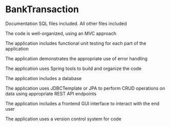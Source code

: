 # BankTransaction
Documentation
SQL files included. All other files included

The code is well-organized, using an MVC approach

The application includes functional unit testing for each part of the application

The application demonstrates the appropriate use of error handling

The application uses Spring tools to build and organize the code

The application includes a database

The application uses JDBCTemplate or JPA to perform CRUD operations on data using appropriate REST API endpoints

The application includes a frontend GUI interface to interact with the end user

The application uses a version control system for code

